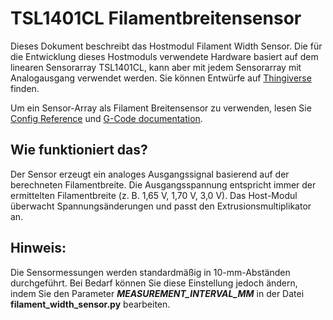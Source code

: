 # TSL1401CL Filamentbreitensensor

Dieses Dokument beschreibt das Hostmodul Filament Width Sensor. Die für die Entwicklung dieses Hostmoduls verwendete Hardware basiert auf dem linearen Sensorarray TSL1401CL, kann aber mit jedem Sensorarray mit Analogausgang verwendet werden. Sie können Entwürfe auf [Thingiverse](https://www.thingiverse.com/search?q=filament%20width%20sensor) finden.

Um ein Sensor-Array als Filament Breitensensor zu verwenden, lesen Sie [Config Reference](Config_Reference.md#tsl1401cl_filament_width_sensor) und [G-Code documentation](G-Codes.md#hall_filament_width_sensor).

## Wie funktioniert das?

Der Sensor erzeugt ein analoges Ausgangssignal basierend auf der berechneten Filamentbreite. Die Ausgangsspannung entspricht immer der ermittelten Filamentbreite (z. B. 1,65 V, 1,70 V, 3,0 V). Das Host-Modul überwacht Spannungsänderungen und passt den Extrusionsmultiplikator an.

## Hinweis:

Die Sensormessungen werden standardmäßig in 10-mm-Abständen durchgeführt. Bei Bedarf können Sie diese Einstellung jedoch ändern, indem Sie den Parameter ***MEASUREMENT_INTERVAL_MM*** in der Datei **filament_width_sensor.py** bearbeiten.
